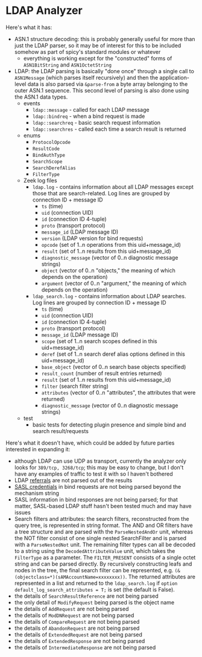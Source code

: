 LDAP Analyzer
=============

Here's what it has:

- ASN.1 structure decoding: this is probably generally useful for more than just the LDAP parser, so it may be of interest for this to be included somehow as part of spicy's standard modules or whatever
  - everything is working except for the "constructed" forms of `ASN1BitString` and `ASN1OctetString`
- LDAP: the LDAP parsing is basically "done once" through a single call to `ASN1Message` (which parses itself recursively) and then the application-level data is also parsed via `&parse-from` a byte array belonging to the outer ASN.1 sequence. This second level of parsing is also done using the ASN.1 data types.
  - events
    - `ldap::message` - called for each LDAP message
    - `ldap::bindreq` - when a bind request is made
    - `ldap::searchreq` - basic search request information
    - `ldap::searchres` - called each time a search result is returned
  - enums
    - `ProtocolOpcode`
    - `ResultCode`
    - `BindAuthType`
    - `SearchScope`
    - `SearchDerefAlias`
    - `FilterType`
  - Zeek log files
    - `ldap.log` - contains information about all LDAP messages except those that are search-related. Log lines are grouped by connection ID + message ID
      - `ts` (time)
      - `uid` (connection UID)
      - `id` (connection ID 4-tuple)
      - `proto` (transport protocol)
      - `message_id` (LDAP message ID)
      - `version` (LDAP version for bind requests)
      - `opcode` (set of 1..n operations from this uid+message_id)
      - `result` (set of 1..n results from this uid+message_id)
      - `diagnostic_message` (vector of 0..n diagnostic message strings)
      - `object` (vector of 0..n "objects," the meaning of which depends on the operation)
      - `argument` (vector of 0..n "argument," the meaning of which depends on the operation)
    - `ldap_search.log` - contains information about LDAP searches. Log lines are grouped by connection ID + message ID
      - `ts` (time)
      - `uid` (connection UID)
      - `id` (connection ID 4-tuple)
      - `proto` (transport protocol)
      - `message_id` (LDAP message ID)
      - `scope` (set of 1..n search scopes defined in this uid+message_id)
      - `deref` (set of 1..n search deref alias options defined in this uid+message_id)
      - `base_object` (vector of 0..n search base objects specified)
      - `result_count` (number of result entries returned)
      - `result` (set of 1..n results from this uid+message_id)
      - `filter` (search filter string)
      - `attributes` (vector of 0..n "attributes", the attributes that were returned)
      - `diagnostic_message` (vector of 0..n diagnostic message strings)
  - test
    - basic tests for detecting plugin presence and simple bind and search result/requests

Here's what it doesn't have, which could be added by future parties interested in expanding it:

- although LDAP can use UDP as transport, currently the analyzer only looks for `389/tcp, 3268/tcp`; this may be easy to change, but I don't have any examples of traffic to test it with so I haven't bothered
- LDAP [referrals](https://tools.ietf.org/html/rfc4511#section-4.1.10) are not parsed out of the results
- [SASL credentials](https://datatracker.ietf.org/doc/html/rfc4511#section-4.2) in bind requests are not being parsed beyond the mechanism string
- SASL information in bind responses are not being parsed; for that matter, SASL-based LDAP stuff hasn't been tested much and may have issues
- Search filters and attributes: the search filters, reconstructed from the query tree, is represented in string format. The AND and OR filters have a tree structure and are parsed with the `ParseNestedAndOr` unit, whereas the NOT filter consist of one single nested SearchFilter and is parsed with a `ParseNestedNot` unit. The remaining filter types can all be decoded to a string using the `DecodedAttributeValue` unit, which takes the `FilterType` as a parameter. The `FILTER_PRESENT` consists of a single octet string and can be parsed directly. By recursively constructing leafs and nodes in the tree, the final search filter can be represented, e.g. `(&(objectclass=*)(sAMAccountName=xxxxxxxx))`.
The returned attributes are represented in a list and returned to the `ldap_search.log` if `option default_log_search_attributes = T;` is set (the default is False).
- the details of `SearchResultReference` are not being parsed
- the only detail of `ModifyRequest` being parsed is the object name
- the details of `AddRequest` are not being parsed
- the details of `ModDNRequest` are not being parsed
- the details of `CompareRequest` are not being parsed
- the details of `AbandonRequest` are not being parsed
- the details of `ExtendedRequest` are not being parsed
- the details of `ExtendedResponse` are not being parsed
- the details of `IntermediateResponse` are not being parsed
